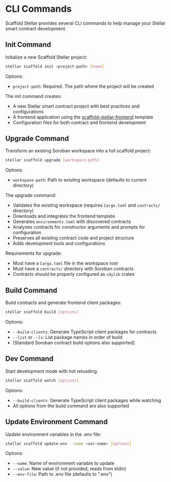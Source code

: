 # CLI Commands

Scaffold Stellar provides several CLI commands to help manage your Stellar smart contract development.

## Init Command

Initialize a new Scaffold Stellar project:

```bash
stellar scaffold init <project-path> [name]
```

Options:
- `project-path`: Required. The path where the project will be created

The init command creates:
- A new Stellar smart contract project with best practices and configurations
- A frontend application using the [scaffold-stellar-frontend](https://github.com/theahaco/scaffold-stellar-frontend) template
- Configuration files for both contract and frontend development

## Upgrade Command

Transform an existing Soroban workspace into a full scaffold project:
```bash
stellar scaffold upgrade [workspace-path]
```

Options:
- `workspace-path`: Path to existing workspace (defaults to current directory)

The upgrade command:
- Validates the existing workspace (requires `Cargo.toml` and `contracts/` directory)
- Downloads and integrates the frontend template
- Generates `environments.toml` with discovered contracts
- Analyzes contracts for constructor arguments and prompts for configuration
- Preserves all existing contract code and project structure
- Adds development tools and configurations

Requirements for upgrade:
- Must have a `Cargo.toml` file in the workspace root
- Must have a `contracts/` directory with Soroban contracts
- Contracts should be properly configured as `cdylib` crates

## Build Command

Build contracts and generate frontend client packages:
```bash
stellar scaffold build [options]
```

Options:
- `--build-clients`: Generate TypeScript client packages for contracts
- `--list` or `--ls`: List package names in order of build
- [Standard Soroban contract build options also supported]

## Dev Command

Start development mode with hot reloading:
```bash
stellar scaffold watch [options]
```

Options:
- `--build-clients`: Generate TypeScript client packages while watching
- All options from the build command are also supported

## Update Environment Command

Update environment variables in the .env file:

```bash
stellar scaffold update-env --name <var-name> [options]
```

Options:
- `--name`: Name of environment variable to update
- `--value`: New value (if not provided, reads from stdin)
- `--env-file`: Path to .env file (defaults to ".env")